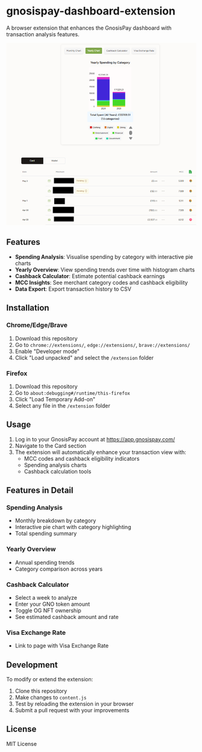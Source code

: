 # gnosispay-dashboard-extension
A browser extension that enhances the GnosisPay dashboard with transaction analysis features.

![Extension Screenshot](extension.png)

## Features

- **Spending Analysis**: Visualise spending by category with interactive pie charts
- **Yearly Overview**: View spending trends over time with histogram charts
- **Cashback Calculator**: Estimate potential cashback earnings
- **MCC Insights**: See merchant category codes and cashback eligibility
- **Data Export**: Export transaction history to CSV

## Installation

### Chrome/Edge/Brave

1. Download this repository
2. Go to `chrome://extensions/`, `edge://extensions/`, `brave://extensions/`
3. Enable "Developer mode"
4. Click "Load unpacked" and select the `/extension` folder

### Firefox

1. Download this repository
2. Go to `about:debugging#/runtime/this-firefox`
3. Click "Load Temporary Add-on"
4. Select any file in the `/extension` folder

## Usage

1. Log in to your GnosisPay account at https://app.gnosispay.com/
2. Navigate to the Card section
3. The extension will automatically enhance your transaction view with:
   - MCC codes and cashback eligibility indicators
   - Spending analysis charts
   - Cashback calculation tools

## Features in Detail

### Spending Analysis
- Monthly breakdown by category
- Interactive pie chart with category highlighting
- Total spending summary

### Yearly Overview
- Annual spending trends
- Category comparison across years

### Cashback Calculator
- Select a week to analyze
- Enter your GNO token amount
- Toggle OG NFT ownership
- See estimated cashback amount and rate

### Visa Exchange Rate
- Link to page with Visa Exchange Rate

## Development

To modify or extend the extension:

1. Clone this repository
2. Make changes to `content.js`
3. Test by reloading the extension in your browser
4. Submit a pull request with your improvements

## License

MIT License

